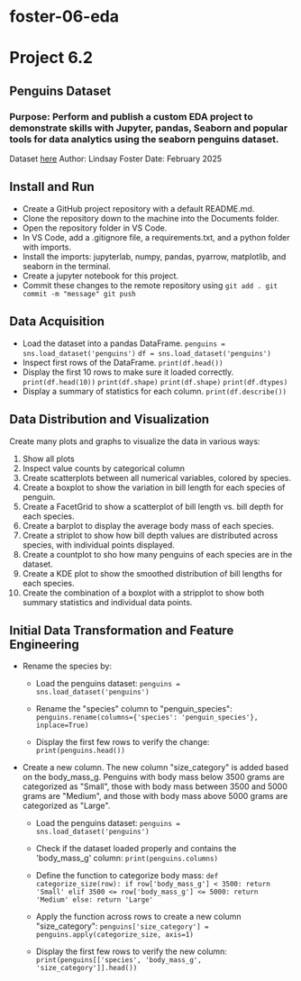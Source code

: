 # foster-06-eda
# Project 6.2
## Penguins Dataset
### Purpose: Perform and publish a custom EDA project to demonstrate skills with Jupyter, pandas, Seaborn and popular tools for data analytics using the seaborn penguins dataset.
Dataset [here](https://github.com/mwaskom/seaborn-data/blob/master/penguins.csv)
Author: Lindsay Foster
Date: February 2025

## Install and Run
- Create a GitHub project repository with a default README.md. 
- Clone the repository down to the machine into the Documents folder. 
- Open the repository folder in VS Code. 
- In VS Code, add a .gitignore file, a requirements.txt, and a python folder with imports. 
- Install the imports: jupyterlab, numpy, pandas, pyarrow, matplotlib, and seaborn in the terminal.
- Create a jupyter notebook for this project. 
- Commit these changes to the remote repository using
`git add .
git commit -m "message"
git push`

## Data Acquisition
- Load the dataset into a pandas DataFrame.
`penguins = sns.load_dataset('penguins')`
`df = sns.load_dataset('penguins')`
- Inspect first rows of the DataFrame. 
`print(df.head())`
- Display the first 10 rows to make sure it loaded correctly. 
`print(df.head(10))`
`print(df.shape)`
`print(df.shape)`
`print(df.dtypes)`
- Display a summary of statistics for each column.
`print(df.describe())`

## Data Distribution and Visualization
Create many plots and graphs to visualize the data in various ways: 
1. Show all plots
2. Inspect value counts by categorical column
3. Create scatterplots between all numerical variables, colored by species.
4. Create a boxplot to show the variation in bill length for each species of penguin.
5. Create a FacetGrid to show a scatterplot of bill length vs. bill depth for each species.
6. Create a barplot to display the average body mass of each species.
7. Create a striplot to show how bill depth values are distributed across species, with individual points displayed.
8. Create a countplot to sho how many penguins of each species are in the dataset.
9. Create a KDE plot to show the smoothed distribution of bill lengths for each species.
10. Create the combination of a boxplot with a stripplot to show both summary statistics and individual data points.

## Initial Data Transformation and Feature Engineering
- Rename the species by: 

    - Load the penguins dataset:
    `penguins = sns.load_dataset('penguins')`

    - Rename the "species" column to "penguin_species":
    `penguins.rename(columns={'species': 'penguin_species'}, inplace=True)`

    - Display the first few rows to verify the change:
    `print(penguins.head())`

- Create a new column. The new column "size_category" is added based on the body_mass_g. Penguins with body mass below 3500 grams are categorized as "Small", those with body mass between 3500 and 5000 grams are "Medium", and those with body mass above 5000 grams are categorized as "Large".

    - Load the penguins dataset:
    `penguins = sns.load_dataset('penguins')`

    - Check if the dataset loaded properly and contains the 'body_mass_g' column:
    `print(penguins.columns)`

    - Define the function to categorize body mass:
`def categorize_size(row):
    if row['body_mass_g'] < 3500:
        return 'Small'
    elif 3500 <= row['body_mass_g'] <= 5000:
        return 'Medium'
    else:
        return 'Large'`

    - Apply the function across rows to create a new column "size_category":
    `penguins['size_category'] = penguins.apply(categorize_size, axis=1)`

    - Display the first few rows to verify the new column:
    `print(penguins[['species', 'body_mass_g', 'size_category']].head())`


